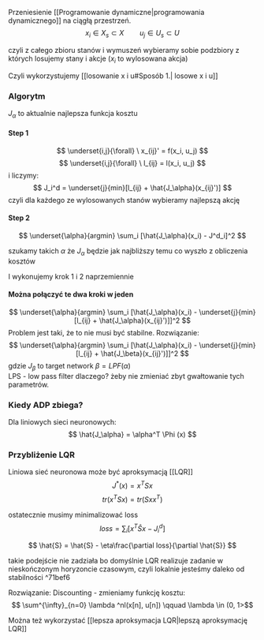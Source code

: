 Przeniesienie [[Programowanie dynamiczne|programowania dynamicznego]] na ciągłą przestrzeń.
$$ x_i \in X_s \subset X \qquad u_j \in U_s \subset U $$

czyli z całego zbioru stanów i wymuszeń wybieramy sobie podzbiory z których losujemy stany i akcje ($x_i$ to wylosowana akcja)

Czyli wykorzystujemy [[losowanie x i u#Sposób 1.| losowe x i u]]

### Algorytm

$J_\alpha$ to aktualnie najlepsza funkcja kosztu
#### Step 1
$$ \underset{i,j}{\forall} \ x_{ij}' = f(x_i, u_j) $$
$$ \underset{i,j}{\forall} \ l_{ij} = l(x_i, u_j) $$
 i liczymy:
 $$ J_i^d = \underset{j}{min}[l_{ij} + \hat{J_\alpha}(x_{ij}')] $$
 czyli dla każdego ze wylosowanych stanów wybieramy najlepszą akcję 
 
 #### Step 2
 $$ \underset{\alpha}{argmin} \sum_i [\hat{J_\alpha}(x_i) - J^d_i]^2 $$

szukamy takich $\alpha$ że $J_\alpha$  będzie jak najbliższy temu co wyszło z obliczenia kosztów

I wykonujemy krok 1 i 2 naprzemiennie
#### Można połączyć te dwa kroki w jeden
 $$ \underset{\alpha}{argmin} \sum_i [\hat{J_\alpha}(x_i) - \underset{j}{min}[l_{ij} + \hat{J_\alpha}(x_{ij}')]]^2 $$
Problem jest taki, że to nie musi być stabilne.
Rozwiązanie:
 $$ \underset{\alpha}{argmin} \sum_i [\hat{J_\alpha}(x_i) - \underset{j}{min}[l_{ij} + \hat{J_\beta}(x_{ij}')]]^2 $$
 gdzie 
 $J_\beta$ to target network
 $\beta=LPF(\alpha)$             
LPS - low pass filter
dlaczego?
żeby nie zmieniać zbyt gwałtowanie tych parametrów. 



### Kiedy ADP zbiega?
Dla liniowych sieci neuronowych:
$$ \hat{J_\alpha} = \alpha^T \Phi (x) $$

### Przybliżenie LQR
Liniowa sieć neuronowa może być aproksymacją [[LQR]]
$$ J^*(x) = x^TSx $$
$$ tr(x^TSx) = tr(Sxx^T) $$

ostatecznie musimy minimalizować loss
$$ loss = \sum_{i}[x^T\hat{S}x - J^d_i] $$

$$ \hat{S} = \hat{S} - \eta\frac{\partial loss}{\partial \hat{S}} $$

takie podejście nie zadziała bo domyślnie LQR realizuje zadanie w nieskończonym horyzoncie czasowym, czyli lokalnie jesteśmy daleko od stabilności ^71bef6

Rozwiązanie:
Discounting - zmieniamy funkcję kosztu:
$$ \sum^{\infty}_{n=0} \lambda ^nl(x[n], u[n]) \qquad \lambda \in (0, 1>$$

Można też wykorzystać [[lepsza aproksymacja LQR|lepszą aproksymację LQR]]
